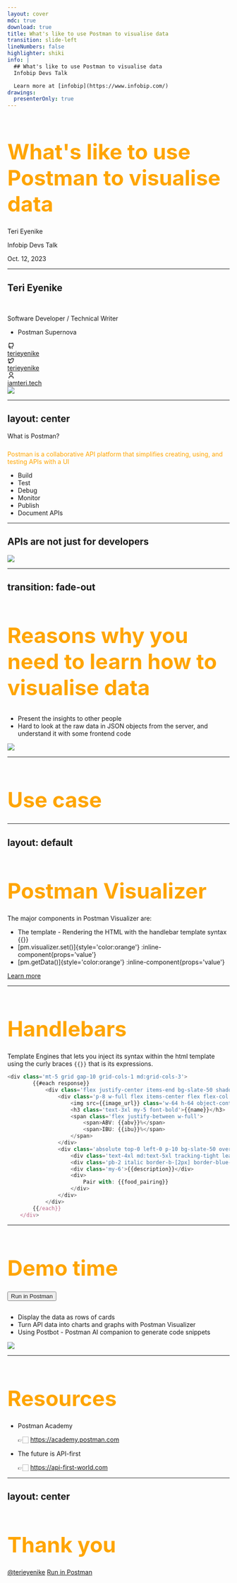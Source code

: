 ```yaml
---
layout: cover
mdc: true
download: true
title: What's like to use Postman to visualise data
transition: slide-left
lineNumbers: false
highlighter: shiki
info: |
  ## What's like to use Postman to visualise data
  Infobip Devs Talk

  Learn more at [infobip](https://www.infobip.com/)
drawings:
  presenterOnly: true
---
```


# What's like to use Postman to visualise data

<p class='text-2xl'>Teri Eyenike</p>

<div class='absolute bottom-0'>
  <span class='text-orange-500'>Infobip Devs Talk</span>
  <p class='text-slate-400'>Oct. 12, 2023</p>
</div>

<!--
Ask the audience, how many of them use Postman.

But today, I'll show you how to use Postman to visualise data from sending a request.
-->

---

<div class='grid grid-cols-2 gap-4 place-items-center'>
<div>
  <h2 class='text-4xl font-bold'>Teri Eyenike</h2>

  <p style='margin-top: 3rem' class='text-orange-500'>Software Developer / Technical Writer</p>

  - Postman Supernova

<div class='my-10 grid grid-cols-[40px_1fr] w-min gap-y-4'>
  <svg class="slidev-icon opacity-50" viewBox="0 0 24 24" width="1.2em" height="1.2em"><path fill="currentColor" d="M5.884 18.653c-.3-.2-.558-.456-.86-.816a50.59 50.59 0 0 1-.466-.579c-.463-.575-.755-.841-1.056-.95a1 1 0 1 1 .675-1.882c.752.27 1.261.735 1.947 1.588c-.094-.117.34.427.433.539c.19.227.33.365.44.438c.204.137.588.196 1.15.14c.024-.382.094-.753.202-1.096c-2.968-.725-4.648-2.64-4.648-6.396c0-1.238.37-2.355 1.058-3.291c-.218-.894-.185-1.975.302-3.192a1 1 0 0 1 .63-.583c.081-.024.127-.034.208-.047c.803-.123 1.937.17 3.415 1.097a11.731 11.731 0 0 1 2.687-.308c.912 0 1.819.103 2.684.308c1.477-.933 2.614-1.227 3.422-1.097c.085.014.158.032.218.051a1 1 0 0 1 .616.58c.487 1.215.52 2.296.302 3.19c.691.936 1.058 2.045 1.058 3.292c0 3.758-1.674 5.666-4.642 6.393c.125.415.19.878.19 1.38c0 .664-.002 1.299-.007 2.01c0 .19-.002.394-.005.706a1 1 0 0 1-.018 1.957c-1.14.228-1.984-.532-1.984-1.524l.002-.447l.005-.705c.005-.707.008-1.338.008-1.997c0-.697-.184-1.152-.426-1.361c-.661-.57-.326-1.654.541-1.751c2.966-.334 4.336-1.483 4.336-4.66c0-.955-.312-1.745-.913-2.405a1 1 0 0 1-.189-1.044c.166-.415.236-.957.095-1.614l-.01.002c-.491.14-1.11.44-1.858.95a1 1 0 0 1-.833.135a9.626 9.626 0 0 0-2.592-.35c-.89 0-1.772.12-2.592.35a1 1 0 0 1-.829-.133c-.753-.507-1.374-.807-1.87-.947c-.143.653-.072 1.194.093 1.607a1 1 0 0 1-.189 1.044c-.597.656-.913 1.459-.913 2.404c0 3.172 1.371 4.33 4.322 4.66c.865.098 1.202 1.178.545 1.749c-.193.167-.43.732-.43 1.364v3.149c0 .986-.834 1.726-1.96 1.529a1 1 0 0 1-.04-1.963v-.99c-.91.062-1.661-.087-2.254-.484Z"></path></svg>
  <div>
    <a href='https://github.com/terieyenike' target='_blank'>terieyenike</a>
  </div>
  <svg class="slidev-icon opacity-50" viewBox="0 0 24 24" width="1.2em" height="1.2em"><path fill="currentColor" d="M15.35 5.55a2.9 2.9 0 0 0-2.9 2.846l-.028 1.575a.6.6 0 0 1-.68.584l-1.562-.213c-2.053-.28-4.021-1.225-5.91-2.798c-.597 3.31.57 5.603 3.383 7.372L9.4 16.014a.6.6 0 0 1 .035.992L7.843 18.17c.947.06 1.846.018 2.592-.13c4.718-.942 7.855-4.492 7.855-10.348c0-.478-1.013-2.141-2.94-2.141Zm-4.9 2.81a4.9 4.9 0 0 1 8.385-3.355c.711-.005 1.316.175 2.668-.646c-.334 1.64-.5 2.353-1.213 3.332c0 7.641-4.697 11.358-9.464 12.309c-3.267.652-8.02-.419-9.38-1.842c.693-.053 3.513-.356 5.143-1.55c-1.38-.91-6.868-4.14-3.261-12.822c1.693 1.977 3.41 3.322 5.15 4.037c1.157.475 1.442.465 1.973.538Z"></path></svg>
  <div><a href="https://twitter.com/terieyenike" target="_blank">terieyenike</a></div>
  <svg class="slidev-icon opacity-50" viewBox="0 0 24 24" width="1.2em" height="1.2em"><path fill="currentColor" d="M20 22h-2v-2a3 3 0 0 0-3-3H9a3 3 0 0 0-3 3v2H4v-2a5 5 0 0 1 5-5h6a5 5 0 0 1 5 5v2Zm-8-9a6 6 0 1 1 0-12a6 6 0 0 1 0 12Zm0-2a4 4 0 1 0 0-8a4 4 0 0 0 0 8Z"></path></svg>
  <div><a href="https://iamteri.tech" target="_blank">iamteri.tech</a></div>
</div>
</div>

<div>
  <img src='https://res.cloudinary.com/terieyenike/image/upload/c_scale,w_500/v1666716203/teri.jpg' class='rounded-full border-x-8 border-orange-600 border-solid grayscale object-contain w-9/12' />
</div>
</div>

---
layout: center
---

<div>
  <p class='text-7xl font-bold' style='margin-bottom: 1.5rem'>What is Postman?</p>
</div>

<p style='color: orange'>Postman is a collaborative API platform that simplifies creating, using, and testing APIs with a UI</p>

<ul>
  <li v-click>Build</li>
  <li v-click>Test</li>
  <li v-click>Debug</li>
  <li v-click>Monitor</li>
  <li v-click>Publish</li>
  <li v-click>Document APIs</li>
</ul>

<!--
Postman is a collaborative HTTP client which allows you to create requests to get data from an API. In essence, Postman is a API platform used by developers to create, test, and build APIs.

There’s over 20 million folks already and 500,000 organisations using Postman, so chances are pretty high that you’re going to need to interact with it at some point on your journey as you work alongside tech professionals. Uber, Paypal, etc
-->

---

<h2>APIs are not just for developers</h2>

 <img src='https://everpath-course-content.s3-accelerate.amazonaws.com/instructor%2Fc3jrngphf22ys6kxwfiw0g9kk%2Fpublic%2F1664232653%2Fwho_works_with_apis.1664232652967.png' />


---
transition: fade-out
---

# Reasons why you need to learn how to visualise data


<ul style='margin-top: 2rem'>
  <li>Present the insights to other people</li>
  <li>Hard to look at the raw data in JSON objects from the server, and understand it with some frontend code</li>
</ul>

<img v-click src='https://github-production-user-asset-6210df.s3.amazonaws.com/25850598/274324448-a9c38291-9e93-4f00-b718-9e28b406323e.jpg' class='object-contain w-3/4' />


<style>
h1 {
  color: orange
}
</style>

<!--
present quick insights at standups or to the team during meetings from the data.

Sometimes, you want to present the data in a visual way for better understanding.
-->

---

# Use case

<Tweet id='1709885519755112632' scale='0.70' />

<!-- Postman Visualizer supports more than just creating charts and graphs from data. It can also be used to test and create micro web apps, serving as another way Postman empowers you from the beginning to the end of your SDLC. -->

---
layout: default
---

# Postman Visualizer

The major components in Postman Visualizer are:

- The template - Rendering the HTML with the handlebar template syntax {{}}
- [pm.visualizer.set()]{style='color:orange'} :inline-component{props='value'}
- [pm.getData()]{style='color:orange'} :inline-component{props='value'}

<div class='absolute bottom-20'>
  <a href='https://www.postman.com/api-visualizer/' target='_blank'>Learn more</a>
</div>

<style>
.footnotes-sep {
  @apply mt-20 opacity-10;
}
.footnotes {
  @apply text-sm opacity-75;
}
.footnote-backref {
  display: none;
}
</style>

<!--
Postman Visualizer is built to help you act on data and not just look at it. Postman Visualizer is your API visualization companion.

The `pm` object provides functionality for testing your request and response data. • The response JSON, which you can use to drill down into the properties received:
-->

---

# Handlebars

Template Engines that lets you inject its syntax within the html template using the curly braces `{{}}` that is its expressions.

```js {2|5-6|8-9|13-15|17|21}
<div class='mt-5 grid gap-10 grid-cols-1 md:grid-cols-3'>
        {{#each response}}
            <div class='flex justify-center items-end bg-slate-50 shadow-lg relative'>
                <div class='p-8 w-full flex items-center flex flex-col'>
                    <img src={{image_url}} class='w-64 h-64 object-contain' />
                    <h3 class='text-3xl my-5 font-bold'>{{name}}</h3>
                    <span class='flex justify-between w-full'>
                        <span>ABV: {{abv}}%</span>
                        <span>IBU: {{ibu}}%</span>
                    </span>
                </div>
                <div class='absolute top-0 left-0 p-10 bg-slate-50 overflow-auto cursor-pointer w-full h-full opacity-0 transition duration-150 ease-out hover:opacity-90 leading-normal'>
                    <div class='text-4xl md:text-5xl tracking-tight leading-relaxed font-bold'>{{name}}</div>
                    <div class='pb-2 italic border-b-[2px] border-blue-500'>{{tagline}}</div>
                    <div class='my-6'>{{description}}</div>
                    <div>
                        Pair with: {{food_pairing}}
                    </div>
                </div>
            </div>
        {{/each}}
    </div>
```

<style>
h1 {
  font-size: 3rem;
  font-weight: 700;
  margin-bottom: 0.5em
}
</style>

<!-- In our string template, we use handlebars templating engine syntax to dynamically render the data from the API wrapped with its expression around two curly braces. -->

---

# Demo time

<button class='bg-orange-500 text-white font-bold px-2 py-1'>
  <a href='https://www.postman.com/codedaily/workspace/my-workspace/collection/6619165-78feb494-9bde-4b6b-937c-3d27cb39ac3e?action=share&creator=6619165' target='_blank' style='text-decoration: none;'>Run in Postman</a>
</button>


<div class='flex justify-between'>
<ul style='margin-top: 2em'>
  <li v-click>Display the data as rows of cards</li>
  <li v-click>Turn API data into charts and graphs with Postman Visualizer</li>
  <li v-click>Using Postbot - Postman AI companion to generate code snippets</li>
</ul>
<img src='https://res.cloudinary.com/terieyenike/image/upload/v1696766172/punk_api_dllh3w.gif' v-click class='w-2/4' style='margin-right: 1rem' />
</div>



---

# Resources
- Postman Academy

  👉🏻 https://academy.postman.com

- The future is API-first

  👉🏻 https://api-first-world.com

<Tweet id='1711848096005607875' scale='0.5' />

---
layout: center
---

# Thank you

<div class='absolute bottom-8 left-8 right-8 text-slate-400 text-sm flex justify-between items-center px-5 py-5'>
  <span>
    <a href='https://twitter.com/terieyenike' target='_blank'>@terieyenike</a>
  </span>
  <span>
    <a href='https://www.postman.com/codedaily/workspace/my-workspace/collection/6619165-78feb494-9bde-4b6b-937c-3d27cb39ac3e?action=share&creator=6619165' target='_blank'>Run in Postman</a>
  </span>
</div>
